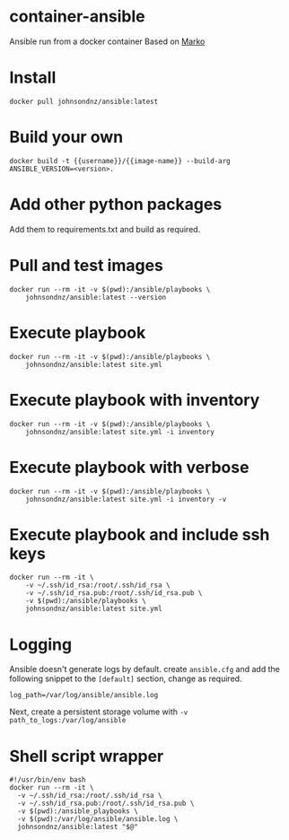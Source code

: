 # container-ansible
Ansible run from a docker container
Based on [Marko](http://ruleoftech.com/2017/dockerizing-all-the-things-running-ansible-inside-docker-container) 


# Install
`docker pull johnsondnz/ansible:latest`

# Build your own
`docker build -t {{username}}/{{image-name}} --build-arg ANSIBLE_VERSION=<version>.`

# Add other python packages
Add them to requirements.txt and build as required.

# Pull and test images
```
docker run --rm -it -v $(pwd):/ansible/playbooks \
    johnsondnz/ansible:latest --version
```
    
# Execute playbook
```
docker run --rm -it -v $(pwd):/ansible/playbooks \
    johnsondnz/ansible:latest site.yml
```

# Execute playbook with inventory
```
docker run --rm -it -v $(pwd):/ansible/playbooks \
    johnsondnz/ansible:latest site.yml -i inventory
```

# Execute playbook with verbose
```
docker run --rm -it -v $(pwd):/ansible/playbooks \
    johnsondnz/ansible:latest site.yml -i inventory -v
```
    
# Execute playbook and include ssh keys
```
docker run --rm -it \
    -v ~/.ssh/id_rsa:/root/.ssh/id_rsa \
    -v ~/.ssh/id_rsa.pub:/root/.ssh/id_rsa.pub \
    -v $(pwd):/ansible/playbooks \
    johnsondnz/ansible:latest site.yml
```

# Logging
Ansible doesn't generate logs by default.  create `ansible.cfg` and add the following snippet to the `[default]` section, change as required.
```
log_path=/var/log/ansible/ansible.log
```

Next, create a persistent storage volume with `-v path_to_logs:/var/log/ansible`

# Shell script wrapper
```
#!/usr/bin/env bash
docker run --rm -it \
  -v ~/.ssh/id_rsa:/root/.ssh/id_rsa \
  -v ~/.ssh/id_rsa.pub:/root/.ssh/id_rsa.pub \
  -v $(pwd):/ansible_playbooks \
  -v $(pwd):/var/log/ansible/ansible.log \
  johnsondnz/ansible:latest "$@"
```
